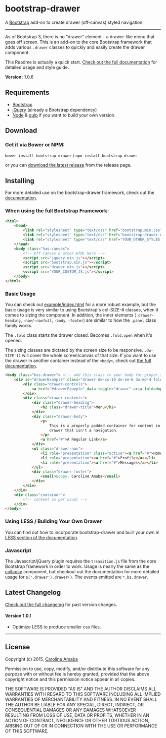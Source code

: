 # bootstrap-drawer

A [Bootstrap](http://getbootstrap.com) add-on to create drawer (off-canvas) styled navigation.

----------

As of Bootstrap 3, there is no "drawer" element - a drawer-like menu that
goes off screen.  This is an add-on to the core Bootstrap framework that adds various
`.drawer` classes to quickly and easily create the drawer component.

This Readme is actually a quick start. [Check out the full documentation](http://clineamb.github.io/bootstrap-drawer) for detailed usage and style guide.

**Version:** 1.0.6

## Requirements

*  [Bootstrap](http://getbootstrap.com)
*  [jQuery](http://jquery.com/) (already a Bootstrap dependency)
*  [Node](http://nodejs.org/) & [gulp](http://gulpjs.com/) if you want to build your own version.

## Download

### Get it via Bower or NPM:

`bower install bootstrap-drawer` / `npm install bootstrap-drawer`

or you can [download the latest release](https://github.com/clineamb/bootstrap-drawer/releases) from the release page.


## Installing

For more detailed use on the bootstrap-drawer framework, check out the [documentation](http://clineamb.github.io/bootstrap-drawer).

### When using the full Bootstrap Framework:

```html
<html>
    <head>
        <link rel="stylesheet" type="text/css" href="bootstrap.min.css">
        <link rel="stylesheet" type="text/css" href="bootstrap-drawer.min.css">
        <link rel="stylesheet" type="text/css" href="YOUR_OTHER_STYLES.css">
    </head>
    <body class="has-canvas">
        <!-- Off Canvas & other HTML here -->
        <script src="jquery.min.js"></script>
        <script src="bootstrap.min.js"></script>
        <script src="drawer.min.js"></script>
        <script src="YOUR_CUSTOM_JS.js"></script>
    </body>
</html>
```

### Basic Usage

You can check out [example/index.html](example/index.html) for a more robust example,
but the basic usage is very similar to using Bootstrap's col-SIZE-# classes, when it comes
to sizing the component.  In addition, the inner elements (`.drawer-heading`, `-nav/-navfull`,
 `-body`, `-footer`) are similar to how the `.panel` class family works.

 The `.fold` class starts the drawer closed.  Becomes `.fold.open` when it's opened.

 The sizing classes are dictated by the screen size to be responsive.  `.dw-SIZE-12` will cover
 the whole screen/canvas of that size.  If you want to use the drawer in another container
 instead of the `<body>`, check out [the full documentation](http://clineamb.github.io/bootstrap-drawer).

```html
<body class="has-drawer"> <!-- add this class to your body for proper sizing -->
    <div id="drawerExample" class="drawer dw-xs-10 dw-sm-6 dw-md-4 fold" aria-labelledby="drawerExample">
        <div class="drawer-controls">
            <a href="#drawerExample" data-toggle="drawer" aria-foldedopen="false" aria-controls="drawerExample" class="btn btn-primary btn-sm">Menu</a>
        </div>
        <div class="drawer-contents">
            <div class="drawer-heading">
                <h2 class="drawer-title">Menu</h2>
            </div>
            <div class="drawer-body">
                <p>
                    This is a properly padded container for content in the
                    drawer that isn't a navigation.
                </p>
                <a href="#">A Regular Link</a>
            </div>
            <ul class="drawer-nav">
                <li role="presentation" class="active"><a href="#">Home</a></li>
                <li role="presentation"><a href="#">Profile</a></li>
                <li role="presentation"><a href="#">Messages</a></li>
            </ul>
            <div class="drawer-footer">
                <small>&copy; Caroline Amaba</small>
            </div>
        </div>
    </div>
    <div class="container">
        <!-- content as per usual -->
    </div>
</body>
```

### Using LESS / Building Your Own Drawer

You can find out how to incorporate bootstrap-drawer and builr your own in [LESS section of the documentation](http://clineamb.github.io/bootstrap-drawer/less.html).

### Javascript

The Javascript/jQuery plugin requires the `transition.js` file from the core Bootstrap
framework in order to work.  Usage is nearly the same as the [collapse](http://getbootstrap.com/javascript/#collapse) component, but checkout out the documentation for more detailed usage for `$('.drawer').drawer()`.  The events emitted are `*.bs.drawer`.

## Latest Changelog

[Check out the full changelog](changelog.md) for past version changes.

#### Version 1.0.1

* Optimize LESS to produce smaller css files.


----------------------------------------------------

## License

Copyright (c) 2015, [Caroline Amaba](mailto:github@carolineamaba.com)

Permission to use, copy, modify, and/or distribute this software for any purpose with or without fee is hereby granted, provided that the above copyright notice and this permission notice appear in all copies.

THE SOFTWARE IS PROVIDED "AS IS" AND THE AUTHOR DISCLAIMS ALL WARRANTIES WITH REGARD TO THIS SOFTWARE INCLUDING ALL IMPLIED WARRANTIES OF MERCHANTABILITY AND FITNESS. IN NO EVENT SHALL THE AUTHOR BE LIABLE FOR ANY SPECIAL, DIRECT, INDIRECT, OR CONSEQUENTIAL DAMAGES OR ANY DAMAGES WHATSOEVER RESULTING FROM LOSS OF USE, DATA OR PROFITS, WHETHER IN AN ACTION OF CONTRACT, NEGLIGENCE OR OTHER TORTIOUS ACTION, ARISING OUT OF OR IN CONNECTION WITH THE USE OR PERFORMANCE OF THIS SOFTWARE.
